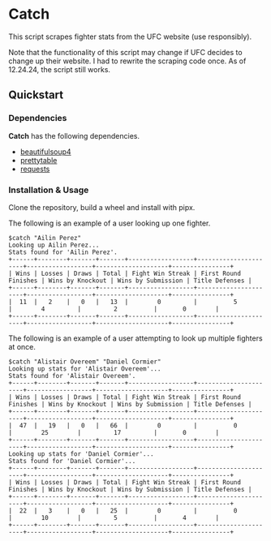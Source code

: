 # Catch

This script scrapes fighter stats from the UFC website (use responsibly).

Note that the functionality of this script may change if UFC decides to change up their website. I had to rewrite the scraping code once. As of 12.24.24, the script still works.

## Quickstart

### Dependencies

**Catch** has the following dependencies.

* [beautifulsoup4](https://code.launchpad.net/beautifulsoup)
* [prettytable](https://github.com/prettytable/prettytable)
* [requests](https://github.com/psf/requests)

### Installation & Usage

Clone the repository, build a wheel and install with pipx.

The following is an example of a user looking up one fighter.

```
$catch "Ailin Perez"
Looking up Ailin Perez...
Stats found for 'Ailin Perez'.
+------+--------+-------+-------+------------------+----------------------+------------------+--------------------+----------------+
| Wins | Losses | Draws | Total | Fight Win Streak | First Round Finishes | Wins by Knockout | Wins by Submission | Title Defenses |
+------+--------+-------+-------+------------------+----------------------+------------------+--------------------+----------------+
|  11  |   2    |   0   |   13  |        0         |          5           |        4         |         2          |       0        |
+------+--------+-------+-------+------------------+----------------------+------------------+--------------------+----------------+
```

The following is an example of a user attempting to look up multiple fighters at once.

```
$catch "Alistair Overeem" "Daniel Cormier"
Looking up stats for 'Alistair Overeem'...
Stats found for 'Alistair Overeem'.
+------+--------+-------+-------+------------------+----------------------+------------------+--------------------+----------------+
| Wins | Losses | Draws | Total | Fight Win Streak | First Round Finishes | Wins by Knockout | Wins by Submission | Title Defenses |
+------+--------+-------+-------+------------------+----------------------+------------------+--------------------+----------------+
|  47  |   19   |   0   |   66  |        0         |          0           |        25        |         17         |       0        |
+------+--------+-------+-------+------------------+----------------------+------------------+--------------------+----------------+
Looking up stats for 'Daniel Cormier'...
Stats found for 'Daniel Cormier'...
+------+--------+-------+-------+------------------+----------------------+------------------+--------------------+----------------+
| Wins | Losses | Draws | Total | Fight Win Streak | First Round Finishes | Wins by Knockout | Wins by Submission | Title Defenses |
+------+--------+-------+-------+------------------+----------------------+------------------+--------------------+----------------+
|  22  |   3    |   0   |   25  |        0         |          0           |        10        |         5          |       4        |
+------+--------+-------+-------+------------------+----------------------+------------------+--------------------+----------------+
```
